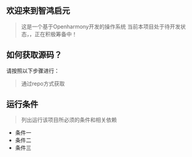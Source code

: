 ## 欢迎来到智鸿启元
> 这是一个基于Openharmony开发的操作系统
当前本项目处于待开发状态，，正在积极筹备中！

## 如何获取源码？
请按照以下步骤进行：
>通过repo方式获取

## 运行条件
> 列出运行该项目所必须的条件和相关依赖  
* 条件一
* 条件二
* 条件三
